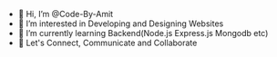 - 👋 Hi, I’m @Code-By-Amit
- 👀 I’m interested in Developing and Designing Websites
- 🌱 I’m currently learning Backend(Node.js Express.js Mongodb etc)
- 🤝 Let's Connect, Communicate and Collaborate
<!---
Code-By-Amit/Code-By-Amit is a ✨ special ✨ repository because its `README.md` (this file) appears on your GitHub profile.
You can click the Preview link to take a look at your changes.
--->
